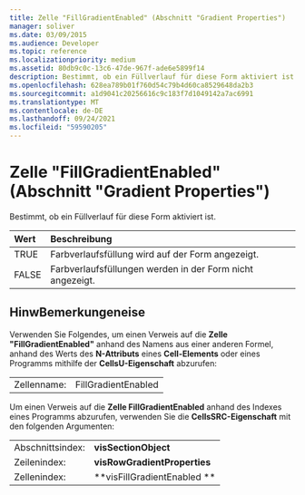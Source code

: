 ```yaml
---
title: Zelle "FillGradientEnabled" (Abschnitt "Gradient Properties")
manager: soliver
ms.date: 03/09/2015
ms.audience: Developer
ms.topic: reference
ms.localizationpriority: medium
ms.assetid: 80db9c0c-13c6-47de-967f-ade6e5899f14
description: Bestimmt, ob ein Füllverlauf für diese Form aktiviert ist.
ms.openlocfilehash: 628ea789b01f760d54c79b4d60ca8529648da2b3
ms.sourcegitcommit: a1d9041c20256616c9c183f7d1049142a7ac6991
ms.translationtype: MT
ms.contentlocale: de-DE
ms.lasthandoff: 09/24/2021
ms.locfileid: "59590205"
---
```

# <a name="fillgradientenabled-cell-gradient-properties-section"></a>Zelle "FillGradientEnabled" (Abschnitt "Gradient Properties")

Bestimmt, ob ein Füllverlauf für diese Form aktiviert ist. 
  
|**Wert**|**Beschreibung**|
|:-----|:-----|
|TRUE  <br/> |Farbverlaufsfüllung wird auf der Form angezeigt.  <br/> |
|FALSE  <br/> |Farbverlaufsfüllungen werden in der Form nicht angezeigt.  <br/> |
   
## <a name="remarks"></a>HinwBemerkungeneise

Verwenden Sie Folgendes, um einen Verweis auf die **Zelle "FillGradientEnabled"** anhand des Namens aus einer anderen Formel, anhand des Werts des **N-Attributs** eines **Cell-Elements** oder eines Programms mithilfe der **CellsU-Eigenschaft** abzurufen: 
  
|||
|:-----|:-----|
| Zellenname:  <br/> | FillGradientEnabled  <br/> |
   
Um einen Verweis auf die **Zelle FillGradientEnabled** anhand des Indexes eines Programms abzurufen, verwenden Sie die **CellsSRC-Eigenschaft** mit den folgenden Argumenten: 
  
|||
|:-----|:-----|
| Abschnittsindex:  <br/> |**visSectionObject** <br/> |
| Zeilenindex:  <br/> |**visRowGradientProperties** <br/> |
| Zellenindex:  <br/> |**visFillGradientEnabled ** <br/> |
   

